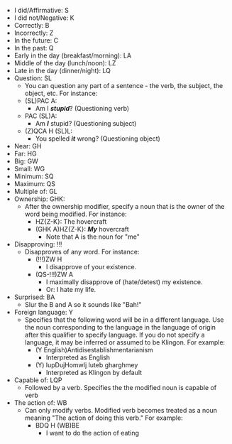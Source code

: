 
- I did/Affirmative: S
- I did not/Negative: K
- Correctly: B
- Incorrectly: Z
- In the future: C
- In the past: Q
- Early in the day (breakfast/morning): LA
- Middle of the day (lunch/noon): LZ
- Late in the day (dinner/night): LQ
- Question: SL
	- You can question any part of a sentence - the verb, the subject, the object, etc. For instance:
	- (SL)PAC A:
		- Am I ***stupid***? (Questioning verb)
	- PAC (SL)A:
		- Am ***I*** stupid? (Questioning subject)
	- (Z)QCA H (SL)L:
		- You spelled ***it*** wrong? (Questioning object)
- Near: GH
- Far: HG
- Big: GW
- Small: WG
- Minimum: SQ
- Maximum: QS
- Multiple of: GL
- Ownership: GHK:
	- After the ownership modifier, specify a noun that is the owner of the word being modified. For instance:
		- HZ{Z-K}: The hovercraft
		- (GHK A)HZ{Z-K}: ***My*** hovercraft
			- Note that A is the noun for "me"
- Disapproving: !!!
	- Disapproves of any word. For instance:
		- (!!!)ZW H
			- I disapprove of your existence.
		- (QS-!!!)ZW A
			- I maximally disapprove of (hate/detest) my existence.
			- Or: I hate my life.
- Surprised: BA
	- Slur the B and A so it sounds like "Bah!"
- Foreign language: Y
	- Specifies that the following word will be in a different language. Use the noun corresponding to the language in the language of origin after this qualifier to specify language. If you do not specify a language, it may be inferred or assumed to be Klingon. For example:
		- (Y English)Antidisestablishmentarianism
			- Interpreted as English
		- (Y) lupDujHomwIj luteb gharghmey
			- Interpreted as Klingon by default
- Capable of: LQP
	- Followed by a verb. Specifies the the modified noun is capable of verb
- The action of: WB
	- Can only modify verbs. Modified verb becomes treated as a noun meaning "The action of doing this verb." For example:
		- BDQ H (WB)BE
		    - I want to do the action of eating

	
